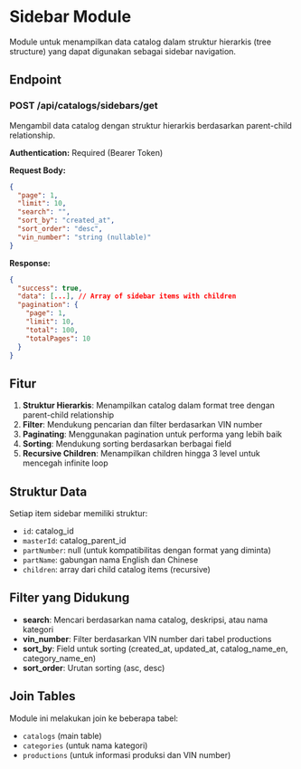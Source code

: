 # Sidebar Module

Module untuk menampilkan data catalog dalam struktur hierarkis (tree structure) yang dapat digunakan sebagai sidebar navigation.

## Endpoint

### POST /api/catalogs/sidebars/get

Mengambil data catalog dengan struktur hierarkis berdasarkan parent-child relationship.

**Authentication:** Required (Bearer Token)

**Request Body:**
```json
{
  "page": 1,
  "limit": 10,
  "search": "",
  "sort_by": "created_at",
  "sort_order": "desc",
  "vin_number": "string (nullable)"
}
```

**Response:**
```json
{
  "success": true,
  "data": [...], // Array of sidebar items with children
  "pagination": {
    "page": 1,
    "limit": 10,
    "total": 100,
    "totalPages": 10
  }
}
```

## Fitur

1. **Struktur Hierarkis**: Menampilkan catalog dalam format tree dengan parent-child relationship
2. **Filter**: Mendukung pencarian dan filter berdasarkan VIN number
3. **Paginating**: Menggunakan pagination untuk performa yang lebih baik
4. **Sorting**: Mendukung sorting berdasarkan berbagai field
5. **Recursive Children**: Menampilkan children hingga 3 level untuk mencegah infinite loop

## Struktur Data

Setiap item sidebar memiliki struktur:
- `id`: catalog_id
- `masterId`: catalog_parent_id
- `partNumber`: null (untuk kompatibilitas dengan format yang diminta)
- `partName`: gabungan nama English dan Chinese
- `children`: array dari child catalog items (recursive)

## Filter yang Didukung

- **search**: Mencari berdasarkan nama catalog, deskripsi, atau nama kategori
- **vin_number**: Filter berdasarkan VIN number dari tabel productions
- **sort_by**: Field untuk sorting (created_at, updated_at, catalog_name_en, category_name_en)
- **sort_order**: Urutan sorting (asc, desc)

## Join Tables

Module ini melakukan join ke beberapa tabel:
- `catalogs` (main table)
- `categories` (untuk nama kategori)
- `productions` (untuk informasi produksi dan VIN number)
